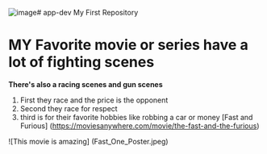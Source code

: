 ![image](https://github.com/LastimosaKeno/app-dev/assets/150518012/4cfb03cf-717f-48f2-8f68-376757140190)# app-dev
My First Repository
# MY Favorite movie or series have a lot of fighting scenes
**There's also a racing scenes and gun scenes**
1. First they race and the price is the opponent
2. Second they race for respect
3. third is for their favorite hobbies like robbing a car or money
[Fast and Furious] (https://moviesanywhere.com/movie/the-fast-and-the-furious)

![This movie is amazing] (Fast_One_Poster.jpeg)


